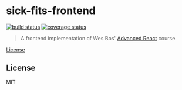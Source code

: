 # sick-fits-frontend

[![build status](https://img.shields.io/travis/com/tanem/sick-fits-frontend?logo=travis&style=flat-square)](https://travis-ci.com/tanem/sick-fits-frontend)
[![coverage status](https://img.shields.io/coveralls/tanem/sick-fits-frontend?logo=coveralls&style=flat-square)](https://coveralls.io/r/tanem/sick-fits-frontend)

> A frontend implementation of Wes Bos' [Advanced React](https://advancedreact.com/) course.

[License](#license)

## License

MIT
